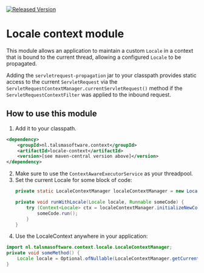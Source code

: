 [![Released Version][maven-img]][maven] 

# Locale context module

This module allows an application to maintain a custom `Locale`
in a context that is bound to the current thread,
allowing a configured `Locale` to be propagated.  

Adding the `servletrequest-propagation` jar to your classpath
provides static access to the current `ServletRequest`
via the `ServletRequestContextManager.currentServletRequest()` method
if the `ServletRequestContextFilter` was applied to the inbound request.

## How to use this module

1. Add it to your classpath.
  ```xml
  <dependency>
      <groupId>nl.talsmasoftware.context</groupId>
      <artifactId>locale-context</artifactId>
      <version>[see maven-central version above]</version>
  </dependency>
  ```  
2. Make sure to use the `ContextAwareExecutorService` as your threadpool.
3. Set the current Locale for some block of code:
   ```java
   private static LocaleContextManager localeContextManager = new LocaleContextManager();

   private void runWithLocale(Locale locale, Runnable someCode) {
       try (Context<Locale> ctx = localeContextManager.initializeNewContext(locale)) {
           someCode.run();
       }
   } 
   ```
4. Use the LocaleContext anywhere in your application:
  ```java
  import nl.talsmasoftware.context.locale.LocaleContextManager;
  private void someMethod() {
      Locale locale = Optional.ofNullable(LocaleContextManager.getCurrentLocale()).orElseGet(Locale::getDefault);
  } 
  ```


  [maven-img]: https://img.shields.io/maven-central/v/nl.talsmasoftware.context/locale-context.svg
  [maven]: http://search.maven.org/#search%7Cga%7C1%7Cg%3A%22nl.talsmasoftware.context%22%20AND%20a%3A%22locale-context%22
